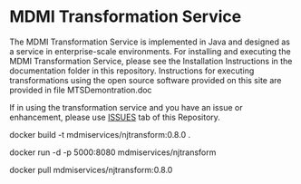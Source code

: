 # MDMI Transformation Service 
The MDMI Transformation Service is implemented in Java and designed as a service in enterprise-scale environments.  For installing and executing the MDMI Transformation Service, please see the Installation Instructions in the documentation folder in this repository. Instructions for executing transformations using the open source software provided on this site are provided in file MTSDemontration.doc

If in using the transformation service and you have an issue or enhancement, please use [ISSUES](https://github.com/MDMI/MDMITransformationService/issues) tab of this Repository.


docker build -t  mdmiservices/njtransform:0.8.0   .

docker run -d -p 5000:8080 mdmiservices/njtransform

docker pull mdmiservices/njtransform:0.8.0